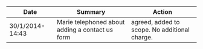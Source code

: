 | Date | Summary | Action |
| --- | --- | --- |
| 30/1/2014-14:43 | Marie telephoned about adding a contact us form | agreed, added to scope. No additional charge. |
